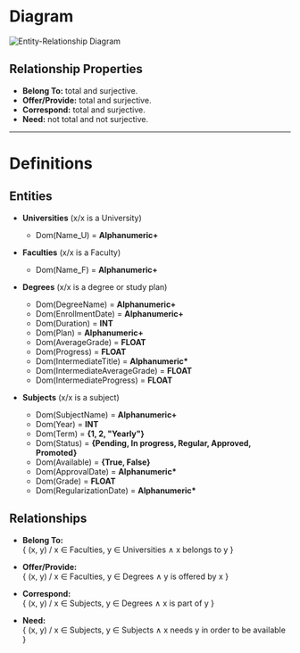 # Diagram

![Entity-Relationship Diagram](/Documentation/🇪🇸ES/Planificacion_Base_de_Datos/Imagenes/Note%207%20Jul%202024.png)

## Relationship Properties

- **Belong To:** total and surjective.
- **Offer/Provide:** total and surjective.
- **Correspond:** total and surjective.
- **Need:** not total and not surjective.

---

# Definitions

## Entities

- **Universities** (x/x is a University)
  - Dom(Name_U) = **Alphanumeric+**

- **Faculties** (x/x is a Faculty)
  - Dom(Name_F) = **Alphanumeric+**

- **Degrees** (x/x is a degree or study plan)
  - Dom(DegreeName) = **Alphanumeric+**
  - Dom(EnrollmentDate) = **Alphanumeric+**
  - Dom(Duration) = **INT**
  - Dom(Plan) = **Alphanumeric+**
  - Dom(AverageGrade) = **FLOAT**
  - Dom(Progress) = **FLOAT**
  - Dom(IntermediateTitle) = **Alphanumeric\***
  - Dom(IntermediateAverageGrade) = **FLOAT**
  - Dom(IntermediateProgress) = **FLOAT**

- **Subjects** (x/x is a subject)
  - Dom(SubjectName) = **Alphanumeric+**
  - Dom(Year) = **INT**
  - Dom(Term) = **{1, 2, "Yearly"}**
  - Dom(Status) = **{Pending, In progress, Regular, Approved, Promoted}**
  - Dom(Available) = **{True, False}**
  - Dom(ApprovalDate) = **Alphanumeric\***
  - Dom(Grade) = **FLOAT**
  - Dom(RegularizationDate) = **Alphanumeric\***

## Relationships

- **Belong To:**  
  { (x, y) / x ∈ Faculties, y ∈ Universities ∧ x belongs to y }

- **Offer/Provide:**  
  { (x, y) / x ∈ Faculties, y ∈ Degrees ∧ y is offered by x }

- **Correspond:**  
  { (x, y) / x ∈ Subjects, y ∈ Degrees ∧ x is part of y }

- **Need:**  
  { (x, y) / x ∈ Subjects, y ∈ Subjects ∧ x needs y in order to be available }
